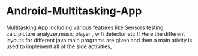 # Android-Multitasking-App
Multitasking App including various features like Sensors testing, calc,picture analyzer,music player , wifi detector etc !!
Here the different layouts for different java main programs are given and then a main ativity is used to implement all of the side activities,
